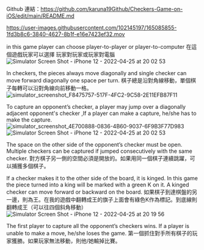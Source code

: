 Github 連結：https://github.com/karuna19Github/Checkers-Game-on-iOS/edit/main/README.md



https://user-images.githubusercontent.com/102145197/165085855-1fd3b8c6-3840-4627-8b1f-e16e7423ef32.mov



in this game player can choose 
player-to-player or player-to-computer 
在這個遊戲玩家可以選擇
玩家對玩家或玩家對電腦
![Simulator Screen Shot - iPhone 12 - 2022-04-25 at 20 02 53](https://user-images.githubusercontent.com/102145197/165085337-1b15c15b-cad7-439d-b32c-bb32c9bb2716.png)



In checkers, the pieces always move diagonally and single checker can move forward diagonally one space per turn.
棋子總是沿對角線移動，單個棋子每轉可以沿對角線向前移動一格。
![simulator_screenshot_F8475757-517F-4FC2-9C58-2E11EFB87F11](https://user-images.githubusercontent.com/102145197/165086086-48883cf6-d48c-478a-99fb-e82cef1a5f1c.png)


To capture an opponent’s checker, a player may jump over a diagonally adjacent opponent's checker ,If a player can make a capture, he/she has to make the capture. 
![simulator_screenshot_4E700888-0836-4B60-9037-6F9B3F77D983](https://user-images.githubusercontent.com/102145197/165086216-6eba2ae1-abe6-4241-8a21-7d94fc2f78d7.png)
![Simulator Screen Shot - iPhone 12 - 2022-04-25 at 20 02 53](https://user-images.githubusercontent.com/102145197/165088021-de843cde-c32a-4fd9-806d-b628c977fdc8.png)


The space on the other side of the opponent’s checker must be open. Multiple checkers can be captured if jumped consecutively with the same checker.
對方棋子另一側的空間必須是開放的。如果用同一個棋子連續跳躍，可以捕獲多個棋子。

If a checker makes it to the other side of the board, it is kinged. In this game the piece turned into a king will be marked with a green K on it. A kinged checker can move forward or backward on the board.
如果棋子到達棋盤的另一邊，則為王。在我的遊戲中翻轉成王的旗子上面會有綠色K作為標記。到底線則翻轉成王（可以往四個斜角移動）
![Simulator Screen Shot - iPhone 12 - 2022-04-25 at 20 19 56](https://user-images.githubusercontent.com/102145197/165088067-69de0f13-22c0-48e8-b5b5-7761121f83f2.png)



The first player to capture all the opponent’s checkers wins. If a player is unable to make a move, he/she loses the game.
第一個抓住對手所有棋子的玩家獲勝。如果玩家無法移動，則他/她輸掉比賽。




